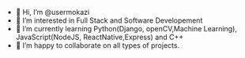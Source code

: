 - 👋 Hi, I’m @usermokazi
- 👀 I’m interested in Full Stack and Software Developement
- 🌱 I’m currently learning Python(Django, openCV,Machine Learning), JavaScript(NodeJS, ReactNative,Express) and C++
- 💞️ I’m happy to collaborate on all types of projects.

<!---
usermokazi/usermokazi is a ✨ special ✨ repository because its `README.md` (this file) appears on your GitHub profile.
You can click the Preview link to take a look at your changes.
--->
